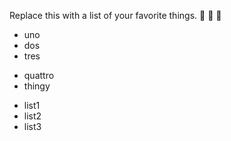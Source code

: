 Replace this with a list of your favorite things.
🥇
🎱
🏴󠁧󠁢󠁷󠁬󠁳󠁿

- uno
- dos
- tres
* quattro
* thingy

- list1
- list2
- list3
